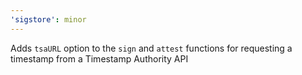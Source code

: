 ```yaml
---
'sigstore': minor
---
```


Adds `tsaURL` option to the `sign` and `attest` functions for requesting a timestamp from a Timestamp Authority API
